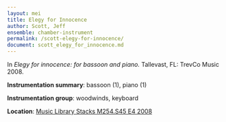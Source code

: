 ```yaml
---
layout: mei
title: Elegy for Innocence 
author: Scott, Jeff 
ensemble: chamber-instrument
permalink: /scott-elegy-for-innocence/
document: scott_elegy_for_innocence.md
---
```


In *Elegy for innocence: for bassoon and piano.* Tallevast, FL: TrevCo Music 2008. 

**Instrumentation summary**: bassoon (1), piano (1) 

**Instrumentation group**: woodwinds, keyboard

**Location**: <a href="https://tufts.primo.exlibrisgroup.com/permalink/01TUN_INST/1kc9gia/alma991018326542703851" target="_blank">Music Library Stacks M254.S45 E4 2008</a>